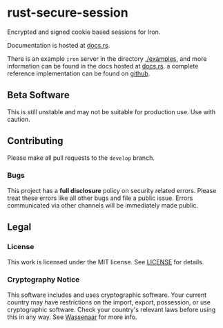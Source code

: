 # rust-secure-session

Encrypted and signed cookie based sessions for Iron.

Documentation is hosted at [docs.rs](https://docs.rs/secure-session/).

There is an example `iron` server in the directory [./examples](./examples), and more
information can be found in the docs hosted at [docs.rs](https://docs.rs/secure-session/).
a complete reference implementation can be found on
[github](https://github.com/heartsucker/iron-reference).

## Beta Software

This is still unstable and may not be suitable for production use. Use with caution.

## Contributing

Please make all pull requests to the `develop` branch.

### Bugs

This project has a **full disclosure** policy on security related errors. Please
treat these errors like all other bugs and file a public issue. Errors communicated
via other channels will be immediately made public.

## Legal

### License

This work is licensed under the MIT license. See [LICENSE](./LICENSE) for details.

### Cryptography Notice

This software includes and uses cryptographic software. Your current country may have
restrictions on the import, export, possession, or use cryptographic software. Check
your country's relevant laws before using this in any way. See
[Wassenaar](http://www.wassenaar.org/) for more info.

